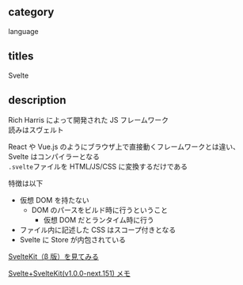 ## category

language

## titles

Svelte

## description

Rich Harris によって開発された JS フレームワーク  
読みはスヴェルト

React や Vue.js のようにブラウザ上で直接動くフレームワークとは違い、Svelte はコンパイラーとなる  
`.svelte`ファイルを HTML/JS/CSS に変換するだけである

特徴は以下

- 仮想 DOM を持たない
  - DOM のパースをビルド時に行うということ
    - 仮想 DOM だとランタイム時に行う
- ファイル内に記述した CSS はスコープ付きとなる
- Svelte に Store が内包されている

<a href="https://kurosame-th.hatenadiary.com/entry/2021/08/20/105149" target="_blank">SvelteKit（β 版）を見てみる</a>

<a href="https://zenn.dev/kurosame/scraps/3a22e5e00ace5e" target="_blank">Svelte+SvelteKit(v1.0.0-next.151) メモ</a>
